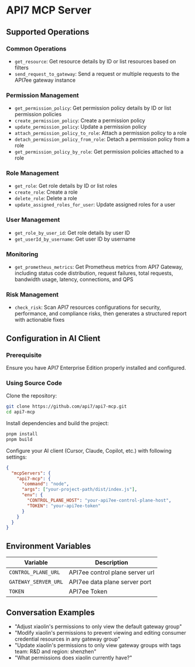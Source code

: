 # API7 MCP Server

## Supported Operations

### Common Operations

- `get_resource`: Get resource details by ID or list resources based on filters
- `send_request_to_gateway`: Send a request or multiple requests to the API7ee gateway instance

### Permission Management

- `get_permission_policy`: Get permission policy details by ID or list permission policies
- `create_permission_policy`: Create a permission policy
- `update_permission_policy`: Update a permission policy
- `attach_permission_policy_to_role`: Attach a permission policy to a role
- `detach_permission_policy_from_role`: Detach a permission policy from a role
- `get_permission_policy_by_role`: Get permission policies attached to a role

### Role Management

- `get_role`: Get role details by ID or list roles
- `create_role`: Create a role
- `delete_role`: Delete a role
- `update_assigned_roles_for_user`: Update assigned roles for a user

### User Management

- `get_role_by_user_id`: Get role details by user ID
- `get_userId_by_username`: Get user ID by username

### Monitoring

- `get_prometheus_metrics`: Get Prometheus metrics from API7 Gateway, including status code distribution, request failures, total requests, bandwidth usage, latency, connections, and QPS

### Risk Management

- `check_risk`: Scan API7 resources configurations for security, performance, and compliance risks, then generates a structured report with actionable fixes

## Configuration in AI Client

### Prerequisite

Ensure you have API7 Enterprise Edition properly installed and configured.

### Using Source Code

Clone the repository:

```bash
git clone https://github.com/api7/api7-mcp.git
cd api7-mcp
```

Install dependencies and build the project:

```bash
pnpm install
pnpm build
```

Configure your AI client (Cursor, Claude, Copilot, etc.) with following settings:

```json
{
  "mcpServers": {
    "api7-mcp": {
      "command": "node",
      "args": ["your-project-path/dist/index.js"],
      "env": {
        "CONTROL_PLANE_HOST": "your-api7ee-control-plane-host",
        "TOKEN": "your-api7ee-token"
      }
    }
  }
}
```

## Environment Variables

| Variable             | Description                     |
| -------------------- | ------------------------------- |
| `CONTROL_PLANE_URL`  | API7ee control plane server url |
| `GATEWAY_SERVER_URL` | API7ee data plane server port   |
| `TOKEN`              | API7ee Token                    |

## Conversation Examples

- "Adjust xiaolin's permissions to only view the default gateway group"
- "Modify xiaolin's permissions to prevent viewing and editing consumer credential resources in any gateway group"
- "Update xiaolin's permissions to only view gateway groups with tags team: R&D and region: shenzhen"
- "What permissions does xiaolin currently have?"
